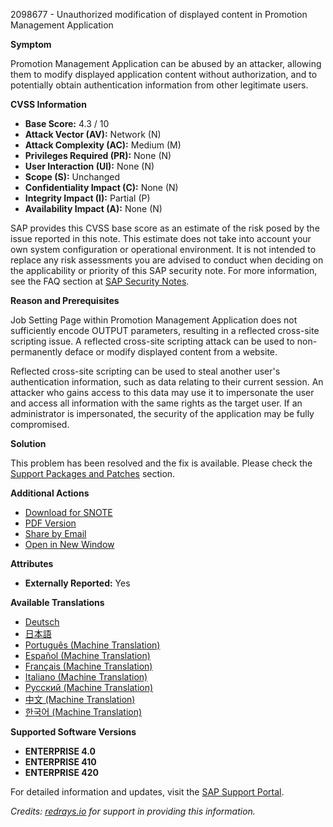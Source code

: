 2098677 - Unauthorized modification of displayed content in Promotion Management Application

**Symptom**

Promotion Management Application can be abused by an attacker, allowing them to modify displayed application content without authorization, and to potentially obtain authentication information from other legitimate users.

**CVSS Information**

- **Base Score:** 4.3 / 10
- **Attack Vector (AV):** Network (N)
- **Attack Complexity (AC):** Medium (M)
- **Privileges Required (PR):** None (N)
- **User Interaction (UI):** None (N)
- **Scope (S):** Unchanged
- **Confidentiality Impact (C):** None (N)
- **Integrity Impact (I):** Partial (P)
- **Availability Impact (A):** None (N)

SAP provides this CVSS base score as an estimate of the risk posed by the issue reported in this note. This estimate does not take into account your own system configuration or operational environment. It is not intended to replace any risk assessments you are advised to conduct when deciding on the applicability or priority of this SAP security note. For more information, see the FAQ section at [SAP Security Notes](https://service.sap.com/securitynotes/).

**Reason and Prerequisites**

Job Setting Page within Promotion Management Application does not sufficiently encode OUTPUT parameters, resulting in a reflected cross-site scripting issue. A reflected cross-site scripting attack can be used to non-permanently deface or modify displayed content from a website.

Reflected cross-site scripting can be used to steal another user's authentication information, such as data relating to their current session. An attacker who gains access to this data may use it to impersonate the user and access all information with the same rights as the target user. If an administrator is impersonated, the security of the application may be fully compromised.

**Solution**

This problem has been resolved and the fix is available. Please check the [Support Packages and Patches](https://me.sap.com/softwarecenter/template/products/_APP=00200682500000001943&_EVENT=DISPHIER&HEADER=Y&FUNCTIONBAR=N&EVENT=TREE&NE=NAVIGATE&ENR=73555000100200001041&V=MAINT) section.

**Additional Actions**

- [Download for SNOTE](https://notesdownloads.sap.com/note/0040000017985302017)
- [PDF Version](https://userapps.support.sap.com/sap/support/sfm/notes/print/0002098677?language=en-US&token=657EB271657255FD2FF13ADE0107E39C)
- [Share by Email](https://me.sap.com/notes/0002098677/ShareByEmail)
- [Open in New Window](https://me.sap.com/notes/0002098677/OpenNewWindow)

**Attributes**

- **Externally Reported:** Yes

**Available Translations**

- [Deutsch](https://me.sap.com/notes/0002098677/D)
- [日本語](https://me.sap.com/notes/0002098677/J)
- [Português (Machine Translation)](https://me.sap.com/notes/0002098677/P)
- [Español (Machine Translation)](https://me.sap.com/notes/0002098677/S)
- [Français (Machine Translation)](https://me.sap.com/notes/0002098677/F)
- [Italiano (Machine Translation)](https://me.sap.com/notes/0002098677/I)
- [Русский (Machine Translation)](https://me.sap.com/notes/0002098677/R)
- [中文 (Machine Translation)](https://me.sap.com/notes/0002098677/1)
- [한국어 (Machine Translation)](https://me.sap.com/notes/0002098677/3)

**Supported Software Versions**

- **ENTERPRISE 4.0**
- **ENTERPRISE 410**
- **ENTERPRISE 420**

For detailed information and updates, visit the [SAP Support Portal](https://me.sap.com/).

*Credits: [redrays.io](https://redrays.io) for support in providing this information.*